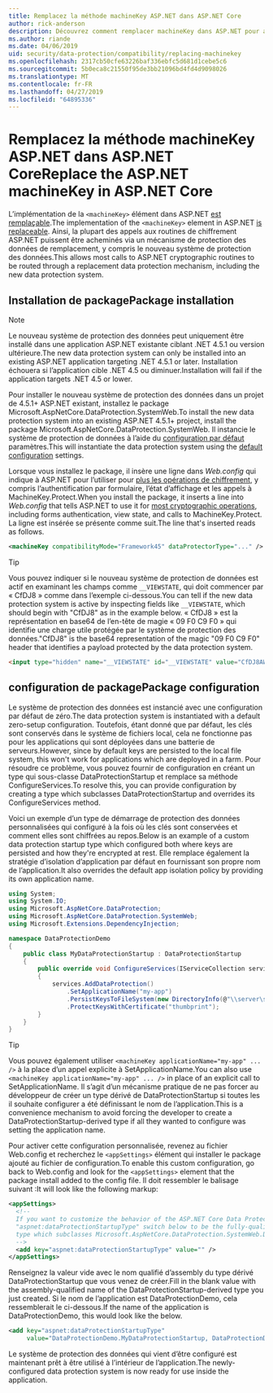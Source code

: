 ```yaml
---
title: Remplacez la méthode machineKey ASP.NET dans ASP.NET Core
author: rick-anderson
description: Découvrez comment remplacer machineKey dans ASP.NET pour autoriser l’utilisation d’un système de protection de données nouvelle et plus sûre.
ms.author: riande
ms.date: 04/06/2019
uid: security/data-protection/compatibility/replacing-machinekey
ms.openlocfilehash: 2317cb50cfe63226baf336ebfc5d681d1cebe5c6
ms.sourcegitcommit: 5b0eca8c21550f95de3bb21096bd4fd4d9098026
ms.translationtype: MT
ms.contentlocale: fr-FR
ms.lasthandoff: 04/27/2019
ms.locfileid: "64895336"
---
```

# <a name="replace-the-aspnet-machinekey-in-aspnet-core"></a><span data-ttu-id="4c28b-103">Remplacez la méthode machineKey ASP.NET dans ASP.NET Core</span><span class="sxs-lookup"><span data-stu-id="4c28b-103">Replace the ASP.NET machineKey in ASP.NET Core</span></span>

<a name="compatibility-replacing-machinekey"></a>

<span data-ttu-id="4c28b-104">L’implémentation de la `<machineKey>` élément dans ASP.NET [est remplaçable](https://blogs.msdn.microsoft.com/webdev/2012/10/23/cryptographic-improvements-in-asp-net-4-5-pt-2/).</span><span class="sxs-lookup"><span data-stu-id="4c28b-104">The implementation of the `<machineKey>` element in ASP.NET [is replaceable](https://blogs.msdn.microsoft.com/webdev/2012/10/23/cryptographic-improvements-in-asp-net-4-5-pt-2/).</span></span> <span data-ttu-id="4c28b-105">Ainsi, la plupart des appels aux routines de chiffrement ASP.NET puissent être acheminés via un mécanisme de protection des données de remplacement, y compris le nouveau système de protection des données.</span><span class="sxs-lookup"><span data-stu-id="4c28b-105">This allows most calls to ASP.NET cryptographic routines to be routed through a replacement data protection mechanism, including the new data protection system.</span></span>

## <a name="package-installation"></a><span data-ttu-id="4c28b-106">Installation de package</span><span class="sxs-lookup"><span data-stu-id="4c28b-106">Package installation</span></span>

> [!NOTE]
> <span data-ttu-id="4c28b-107">Le nouveau système de protection des données peut uniquement être installé dans une application ASP.NET existante ciblant .NET 4.5.1 ou version ultérieure.</span><span class="sxs-lookup"><span data-stu-id="4c28b-107">The new data protection system can only be installed into an existing ASP.NET application targeting .NET 4.5.1 or later.</span></span> <span data-ttu-id="4c28b-108">Installation échouera si l’application cible .NET 4.5 ou diminuer.</span><span class="sxs-lookup"><span data-stu-id="4c28b-108">Installation will fail if the application targets .NET 4.5 or lower.</span></span>

<span data-ttu-id="4c28b-109">Pour installer le nouveau système de protection des données dans un projet de 4.5.1+ ASP.NET existant, installez le package Microsoft.AspNetCore.DataProtection.SystemWeb.</span><span class="sxs-lookup"><span data-stu-id="4c28b-109">To install the new data protection system into an existing ASP.NET 4.5.1+ project, install the package Microsoft.AspNetCore.DataProtection.SystemWeb.</span></span> <span data-ttu-id="4c28b-110">Il instancie le système de protection de données à l’aide du [configuration par défaut](xref:security/data-protection/configuration/default-settings) paramètres.</span><span class="sxs-lookup"><span data-stu-id="4c28b-110">This will instantiate the data protection system using the [default configuration](xref:security/data-protection/configuration/default-settings) settings.</span></span>

<span data-ttu-id="4c28b-111">Lorsque vous installez le package, il insère une ligne dans *Web.config* qui indique à ASP.NET pour l’utiliser pour [plus les opérations de chiffrement](https://blogs.msdn.microsoft.com/webdev/2012/10/23/cryptographic-improvements-in-asp-net-4-5-pt-2/), y compris l’authentification par formulaire, l’état d’affichage et les appels à MachineKey.Protect.</span><span class="sxs-lookup"><span data-stu-id="4c28b-111">When you install the package, it inserts a line into *Web.config* that tells ASP.NET to use it for [most cryptographic operations](https://blogs.msdn.microsoft.com/webdev/2012/10/23/cryptographic-improvements-in-asp-net-4-5-pt-2/), including forms authentication, view state, and calls to MachineKey.Protect.</span></span> <span data-ttu-id="4c28b-112">La ligne est insérée se présente comme suit.</span><span class="sxs-lookup"><span data-stu-id="4c28b-112">The line that's inserted reads as follows.</span></span>

```xml
<machineKey compatibilityMode="Framework45" dataProtectorType="..." />
```

>[!TIP]
> <span data-ttu-id="4c28b-113">Vous pouvez indiquer si le nouveau système de protection de données est actif en examinant les champs comme `__VIEWSTATE`, qui doit commencer par « CfDJ8 » comme dans l’exemple ci-dessous.</span><span class="sxs-lookup"><span data-stu-id="4c28b-113">You can tell if the new data protection system is active by inspecting fields like `__VIEWSTATE`, which should begin with "CfDJ8" as in the example below.</span></span> <span data-ttu-id="4c28b-114">« CfDJ8 » est la représentation en base64 de l’en-tête de magie « 09 F0 C9 F0 » qui identifie une charge utile protégée par le système de protection des données.</span><span class="sxs-lookup"><span data-stu-id="4c28b-114">"CfDJ8" is the base64 representation of the magic "09 F0 C9 F0" header that identifies a payload protected by the data protection system.</span></span>

```html
<input type="hidden" name="__VIEWSTATE" id="__VIEWSTATE" value="CfDJ8AWPr2EQPTBGs3L2GCZOpk...">
```

## <a name="package-configuration"></a><span data-ttu-id="4c28b-115">configuration de package</span><span class="sxs-lookup"><span data-stu-id="4c28b-115">Package configuration</span></span>

<span data-ttu-id="4c28b-116">Le système de protection des données est instancié avec une configuration par défaut de zéro.</span><span class="sxs-lookup"><span data-stu-id="4c28b-116">The data protection system is instantiated with a default zero-setup configuration.</span></span> <span data-ttu-id="4c28b-117">Toutefois, étant donné que par défaut, les clés sont conservés dans le système de fichiers local, cela ne fonctionne pas pour les applications qui sont déployées dans une batterie de serveurs.</span><span class="sxs-lookup"><span data-stu-id="4c28b-117">However, since by default keys are persisted to the local file system, this won't work for applications which are deployed in a farm.</span></span> <span data-ttu-id="4c28b-118">Pour résoudre ce problème, vous pouvez fournir de configuration en créant un type qui sous-classe DataProtectionStartup et remplace sa méthode ConfigureServices.</span><span class="sxs-lookup"><span data-stu-id="4c28b-118">To resolve this, you can provide configuration by creating a type which subclasses DataProtectionStartup and overrides its ConfigureServices method.</span></span>

<span data-ttu-id="4c28b-119">Voici un exemple d’un type de démarrage de protection des données personnalisées qui configuré à la fois où les clés sont conservées et comment elles sont chiffrées au repos.</span><span class="sxs-lookup"><span data-stu-id="4c28b-119">Below is an example of a custom data protection startup type which configured both where keys are persisted and how they're encrypted at rest.</span></span> <span data-ttu-id="4c28b-120">Elle remplace également la stratégie d’isolation d’application par défaut en fournissant son propre nom de l’application.</span><span class="sxs-lookup"><span data-stu-id="4c28b-120">It also overrides the default app isolation policy by providing its own application name.</span></span>

```csharp
using System;
using System.IO;
using Microsoft.AspNetCore.DataProtection;
using Microsoft.AspNetCore.DataProtection.SystemWeb;
using Microsoft.Extensions.DependencyInjection;

namespace DataProtectionDemo
{
    public class MyDataProtectionStartup : DataProtectionStartup
    {
        public override void ConfigureServices(IServiceCollection services)
        {
            services.AddDataProtection()
                .SetApplicationName("my-app")
                .PersistKeysToFileSystem(new DirectoryInfo(@"\\server\share\myapp-keys\"))
                .ProtectKeysWithCertificate("thumbprint");
        }
    }
}
```

>[!TIP]
> <span data-ttu-id="4c28b-121">Vous pouvez également utiliser `<machineKey applicationName="my-app" ... />` à la place d’un appel explicite à SetApplicationName.</span><span class="sxs-lookup"><span data-stu-id="4c28b-121">You can also use `<machineKey applicationName="my-app" ... />` in place of an explicit call to SetApplicationName.</span></span> <span data-ttu-id="4c28b-122">Il s’agit d’un mécanisme pratique de ne pas forcer au développeur de créer un type dérivé de DataProtectionStartup si toutes les il souhaite configurer a été définissant le nom de l’application.</span><span class="sxs-lookup"><span data-stu-id="4c28b-122">This is a convenience mechanism to avoid forcing the developer to create a DataProtectionStartup-derived type if all they wanted to configure was setting the application name.</span></span>

<span data-ttu-id="4c28b-123">Pour activer cette configuration personnalisée, revenez au fichier Web.config et recherchez le `<appSettings>` élément qui installer le package ajouté au fichier de configuration.</span><span class="sxs-lookup"><span data-stu-id="4c28b-123">To enable this custom configuration, go back to Web.config and look for the `<appSettings>` element that the package install added to the config file.</span></span> <span data-ttu-id="4c28b-124">Il doit ressembler le balisage suivant :</span><span class="sxs-lookup"><span data-stu-id="4c28b-124">It will look like the following markup:</span></span>

```xml
<appSettings>
  <!--
  If you want to customize the behavior of the ASP.NET Core Data Protection stack, set the
  "aspnet:dataProtectionStartupType" switch below to be the fully-qualified name of a
  type which subclasses Microsoft.AspNetCore.DataProtection.SystemWeb.DataProtectionStartup.
  -->
  <add key="aspnet:dataProtectionStartupType" value="" />
</appSettings>
```

<span data-ttu-id="4c28b-125">Renseignez la valeur vide avec le nom qualifié d’assembly du type dérivé DataProtectionStartup que vous venez de créer.</span><span class="sxs-lookup"><span data-stu-id="4c28b-125">Fill in the blank value with the assembly-qualified name of the DataProtectionStartup-derived type you just created.</span></span> <span data-ttu-id="4c28b-126">Si le nom de l’application est DataProtectionDemo, cela ressemblerait le ci-dessous.</span><span class="sxs-lookup"><span data-stu-id="4c28b-126">If the name of the application is DataProtectionDemo, this would look like the below.</span></span>

```xml
<add key="aspnet:dataProtectionStartupType"
     value="DataProtectionDemo.MyDataProtectionStartup, DataProtectionDemo" />
```

<span data-ttu-id="4c28b-127">Le système de protection des données qui vient d’être configuré est maintenant prêt à être utilisé à l’intérieur de l’application.</span><span class="sxs-lookup"><span data-stu-id="4c28b-127">The newly-configured data protection system is now ready for use inside the application.</span></span>
